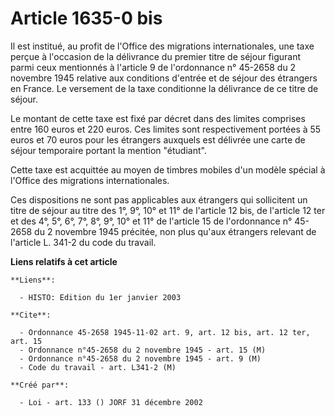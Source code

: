 # Article 1635-0 bis

Il est institué, au profit de l'Office des migrations internationales, une taxe perçue à l'occasion de la délivrance du
premier titre de séjour figurant parmi ceux mentionnés à l'article 9 de l'ordonnance n° 45-2658 du 2 novembre 1945 relative
aux conditions d'entrée et de séjour des étrangers en France. Le versement de la taxe conditionne la délivrance de ce titre
de séjour.

Le montant de cette taxe est fixé par décret dans des limites comprises entre 160 euros et 220 euros. Ces limites sont
respectivement portées à 55 euros et 70 euros pour les étrangers auxquels est délivrée une carte de séjour temporaire portant
la mention "étudiant".

Cette taxe est acquittée au moyen de timbres mobiles d'un modèle spécial à l'Office des migrations internationales.

Ces dispositions ne sont pas applicables aux étrangers qui sollicitent un titre de séjour au titre des 1°, 9°, 10° et 11° de
l'article 12 bis, de l'article 12 ter et des 4°, 5°, 6°, 7°, 8°, 9°, 10° et 11° de l'article 15 de l'ordonnance n° 45-2658 du
2 novembre 1945 précitée, non plus qu'aux étrangers relevant de l'article L. 341-2 du code du travail.

**Liens relatifs à cet article**

	**Liens**:

	  - HISTO: Edition du 1er janvier 2003

	**Cite**:

	  - Ordonnance 45-2658 1945-11-02 art. 9, art. 12 bis, art. 12 ter, art. 15
	  - Ordonnance n°45-2658 du 2 novembre 1945 - art. 15 (M)
	  - Ordonnance n°45-2658 du 2 novembre 1945 - art. 9 (M)
	  - Code du travail - art. L341-2 (M)

	**Créé par**:

	  - Loi - art. 133 () JORF 31 décembre 2002
